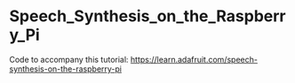 # Speech_Synthesis_on_the_Raspberry_Pi

Code to accompany this tutorial:
https://learn.adafruit.com/speech-synthesis-on-the-raspberry-pi
